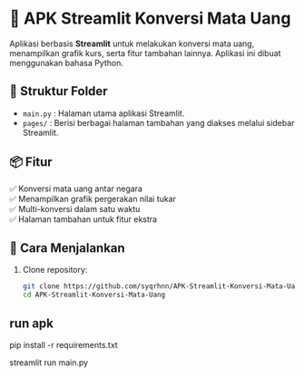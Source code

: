 # 💱 APK Streamlit Konversi Mata Uang

Aplikasi berbasis **Streamlit** untuk melakukan konversi mata uang, menampilkan grafik kurs, serta fitur tambahan lainnya. Aplikasi ini dibuat menggunakan bahasa Python.

## 📂 Struktur Folder

- `main.py` : Halaman utama aplikasi Streamlit.
- `pages/` : Berisi berbagai halaman tambahan yang diakses melalui sidebar Streamlit.

## 📦 Fitur

✅ Konversi mata uang antar negara  
✅ Menampilkan grafik pergerakan nilai tukar  
✅ Multi-konversi dalam satu waktu  
✅ Halaman tambahan untuk fitur ekstra  

## 🚀 Cara Menjalankan

1. Clone repository:
   ```bash
   git clone https://github.com/syqrhnn/APK-Streamlit-Konversi-Mata-Uang.git
   cd APK-Streamlit-Konversi-Mata-Uang

## run apk
pip install -r requirements.txt

streamlit run main.py


